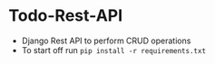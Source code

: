 # Todo-Rest-API

* Django Rest API to perform CRUD operations 
* To start off run `pip install -r requirements.txt`
